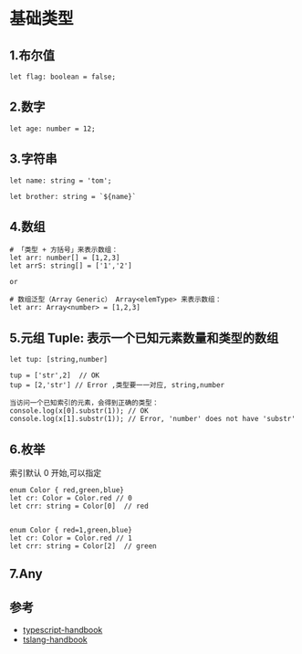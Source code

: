 # 基础类型


## 1.布尔值

```
let flag: boolean = false;
```


## 2.数字

```
let age: number = 12;
```

## 3.字符串

```
let name: string = 'tom';

let brother: string = `${name}`
```


## 4.数组

```
# 「类型 + 方括号」来表示数组：
let arr: number[] = [1,2,3]
let arrS: string[] = ['1','2']

or

# 数组泛型（Array Generic） Array<elemType> 来表示数组：
let arr: Array<number> = [1,2,3]
```


## 5.元组 Tuple: 表示一个已知元素数量和类型的数组

```
let tup: [string,number]

tup = ['str',2]  // OK
tup = [2,'str'] // Error ,类型要一一对应, string,number

当访问一个已知索引的元素，会得到正确的类型：
console.log(x[0].substr(1)); // OK
console.log(x[1].substr(1)); // Error, 'number' does not have 'substr'

```

## 6.枚举

索引默认 0 开始,可以指定

```
enum Color { red,green,blue}
let cr: Color = Color.red // 0
let crr: string = Color[0]  // red


enum Color { red=1,green,blue}
let cr: Color = Color.red // 1
let crr: string = Color[2]  // green
```


## 7.Any




## 参考
- [typescript-handbook](https://zhongsp.gitbooks.io/typescript-handbook/content/doc/handbook/Basic%20Types.html)
- [tslang-handbook](https://www.tslang.cn/docs/handbook/basic-types.html)
